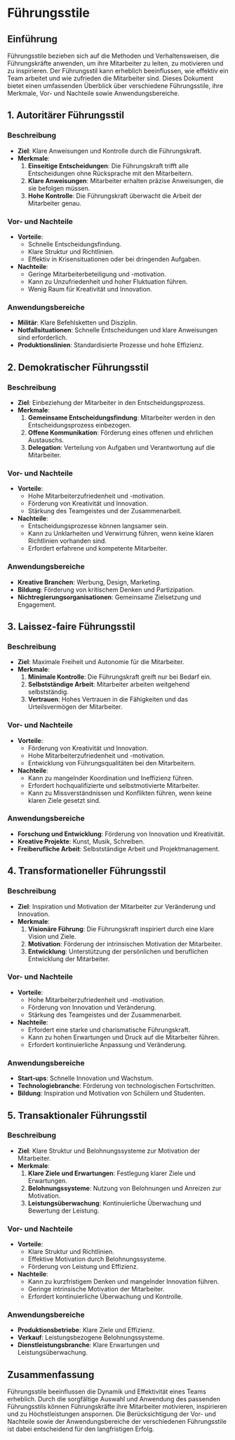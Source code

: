 # Führungsstile

## Einführung

Führungsstile beziehen sich auf die Methoden und Verhaltensweisen, die Führungskräfte anwenden, um ihre Mitarbeiter zu leiten, zu motivieren und zu inspirieren. Der Führungsstil kann erheblich beeinflussen, wie effektiv ein Team arbeitet und wie zufrieden die Mitarbeiter sind. Dieses Dokument bietet einen umfassenden Überblick über verschiedene Führungsstile, ihre Merkmale, Vor- und Nachteile sowie Anwendungsbereiche.

## 1. Autoritärer Führungsstil

### Beschreibung
- **Ziel**: Klare Anweisungen und Kontrolle durch die Führungskraft.
- **Merkmale**:
  1. **Einseitige Entscheidungen**: Die Führungskraft trifft alle Entscheidungen ohne Rücksprache mit den Mitarbeitern.
  2. **Klare Anweisungen**: Mitarbeiter erhalten präzise Anweisungen, die sie befolgen müssen.
  3. **Hohe Kontrolle**: Die Führungskraft überwacht die Arbeit der Mitarbeiter genau.

### Vor- und Nachteile
- **Vorteile**:
  - Schnelle Entscheidungsfindung.
  - Klare Struktur und Richtlinien.
  - Effektiv in Krisensituationen oder bei dringenden Aufgaben.
- **Nachteile**:
  - Geringe Mitarbeiterbeteiligung und -motivation.
  - Kann zu Unzufriedenheit und hoher Fluktuation führen.
  - Wenig Raum für Kreativität und Innovation.

### Anwendungsbereiche
- **Militär**: Klare Befehlsketten und Disziplin.
- **Notfallsituationen**: Schnelle Entscheidungen und klare Anweisungen sind erforderlich.
- **Produktionslinien**: Standardisierte Prozesse und hohe Effizienz.

## 2. Demokratischer Führungsstil

### Beschreibung
- **Ziel**: Einbeziehung der Mitarbeiter in den Entscheidungsprozess.
- **Merkmale**:
  1. **Gemeinsame Entscheidungsfindung**: Mitarbeiter werden in den Entscheidungsprozess einbezogen.
  2. **Offene Kommunikation**: Förderung eines offenen und ehrlichen Austauschs.
  3. **Delegation**: Verteilung von Aufgaben und Verantwortung auf die Mitarbeiter.

### Vor- und Nachteile
- **Vorteile**:
  - Hohe Mitarbeiterzufriedenheit und -motivation.
  - Förderung von Kreativität und Innovation.
  - Stärkung des Teamgeistes und der Zusammenarbeit.
- **Nachteile**:
  - Entscheidungsprozesse können langsamer sein.
  - Kann zu Unklarheiten und Verwirrung führen, wenn keine klaren Richtlinien vorhanden sind.
  - Erfordert erfahrene und kompetente Mitarbeiter.

### Anwendungsbereiche
- **Kreative Branchen**: Werbung, Design, Marketing.
- **Bildung**: Förderung von kritischem Denken und Partizipation.
- **Nichtregierungsorganisationen**: Gemeinsame Zielsetzung und Engagement.

## 3. Laissez-faire Führungsstil

### Beschreibung
- **Ziel**: Maximale Freiheit und Autonomie für die Mitarbeiter.
- **Merkmale**:
  1. **Minimale Kontrolle**: Die Führungskraft greift nur bei Bedarf ein.
  2. **Selbstständige Arbeit**: Mitarbeiter arbeiten weitgehend selbstständig.
  3. **Vertrauen**: Hohes Vertrauen in die Fähigkeiten und das Urteilsvermögen der Mitarbeiter.

### Vor- und Nachteile
- **Vorteile**:
  - Förderung von Kreativität und Innovation.
  - Hohe Mitarbeiterzufriedenheit und -motivation.
  - Entwicklung von Führungsqualitäten bei den Mitarbeitern.
- **Nachteile**:
  - Kann zu mangelnder Koordination und Ineffizienz führen.
  - Erfordert hochqualifizierte und selbstmotivierte Mitarbeiter.
  - Kann zu Missverständnissen und Konflikten führen, wenn keine klaren Ziele gesetzt sind.

### Anwendungsbereiche
- **Forschung und Entwicklung**: Förderung von Innovation und Kreativität.
- **Kreative Projekte**: Kunst, Musik, Schreiben.
- **Freiberufliche Arbeit**: Selbstständige Arbeit und Projektmanagement.

## 4. Transformationeller Führungsstil

### Beschreibung
- **Ziel**: Inspiration und Motivation der Mitarbeiter zur Veränderung und Innovation.
- **Merkmale**:
  1. **Visionäre Führung**: Die Führungskraft inspiriert durch eine klare Vision und Ziele.
  2. **Motivation**: Förderung der intrinsischen Motivation der Mitarbeiter.
  3. **Entwicklung**: Unterstützung der persönlichen und beruflichen Entwicklung der Mitarbeiter.

### Vor- und Nachteile
- **Vorteile**:
  - Hohe Mitarbeiterzufriedenheit und -motivation.
  - Förderung von Innovation und Veränderung.
  - Stärkung des Teamgeistes und der Zusammenarbeit.
- **Nachteile**:
  - Erfordert eine starke und charismatische Führungskraft.
  - Kann zu hohen Erwartungen und Druck auf die Mitarbeiter führen.
  - Erfordert kontinuierliche Anpassung und Veränderung.

### Anwendungsbereiche
- **Start-ups**: Schnelle Innovation und Wachstum.
- **Technologiebranche**: Förderung von technologischen Fortschritten.
- **Bildung**: Inspiration und Motivation von Schülern und Studenten.

## 5. Transaktionaler Führungsstil

### Beschreibung
- **Ziel**: Klare Struktur und Belohnungssysteme zur Motivation der Mitarbeiter.
- **Merkmale**:
  1. **Klare Ziele und Erwartungen**: Festlegung klarer Ziele und Erwartungen.
  2. **Belohnungssysteme**: Nutzung von Belohnungen und Anreizen zur Motivation.
  3. **Leistungsüberwachung**: Kontinuierliche Überwachung und Bewertung der Leistung.

### Vor- und Nachteile
- **Vorteile**:
  - Klare Struktur und Richtlinien.
  - Effektive Motivation durch Belohnungssysteme.
  - Förderung von Leistung und Effizienz.
- **Nachteile**:
  - Kann zu kurzfristigem Denken und mangelnder Innovation führen.
  - Geringe intrinsische Motivation der Mitarbeiter.
  - Erfordert kontinuierliche Überwachung und Kontrolle.

### Anwendungsbereiche
- **Produktionsbetriebe**: Klare Ziele und Effizienz.
- **Verkauf**: Leistungsbezogene Belohnungssysteme.
- **Dienstleistungsbranche**: Klare Erwartungen und Leistungsüberwachung.

## Zusammenfassung

Führungsstile beeinflussen die Dynamik und Effektivität eines Teams erheblich. Durch die sorgfältige Auswahl und Anwendung des passenden Führungsstils können Führungskräfte ihre Mitarbeiter motivieren, inspirieren und zu Höchstleistungen anspornen. Die Berücksichtigung der Vor- und Nachteile sowie der Anwendungsbereiche der verschiedenen Führungsstile ist dabei entscheidend für den langfristigen Erfolg.